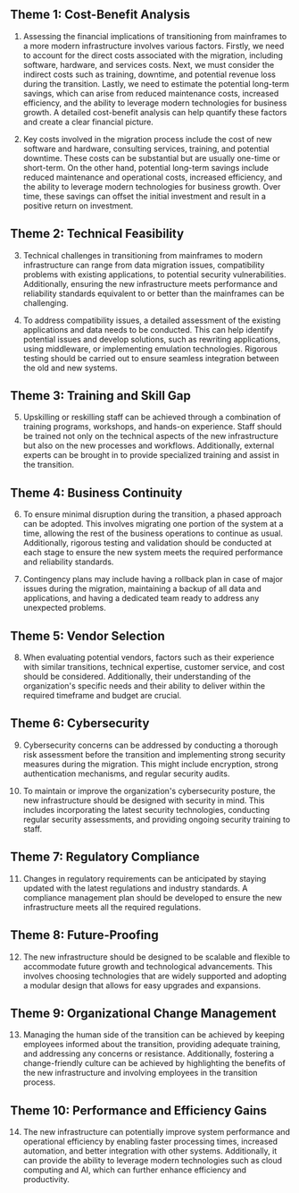 ## Theme 1: Cost-Benefit Analysis

1. Assessing the financial implications of transitioning from mainframes to a more modern infrastructure involves various factors. Firstly, we need to account for the direct costs associated with the migration, including software, hardware, and services costs. Next, we must consider the indirect costs such as training, downtime, and potential revenue loss during the transition. Lastly, we need to estimate the potential long-term savings, which can arise from reduced maintenance costs, increased efficiency, and the ability to leverage modern technologies for business growth. A detailed cost-benefit analysis can help quantify these factors and create a clear financial picture.

2. Key costs involved in the migration process include the cost of new software and hardware, consulting services, training, and potential downtime. These costs can be substantial but are usually one-time or short-term. On the other hand, potential long-term savings include reduced maintenance and operational costs, increased efficiency, and the ability to leverage modern technologies for business growth. Over time, these savings can offset the initial investment and result in a positive return on investment.

## Theme 2: Technical Feasibility

3. Technical challenges in transitioning from mainframes to modern infrastructure can range from data migration issues, compatibility problems with existing applications, to potential security vulnerabilities. Additionally, ensuring the new infrastructure meets performance and reliability standards equivalent to or better than the mainframes can be challenging.

4. To address compatibility issues, a detailed assessment of the existing applications and data needs to be conducted. This can help identify potential issues and develop solutions, such as rewriting applications, using middleware, or implementing emulation technologies. Rigorous testing should be carried out to ensure seamless integration between the old and new systems.

## Theme 3: Training and Skill Gap

5. Upskilling or reskilling staff can be achieved through a combination of training programs, workshops, and hands-on experience. Staff should be trained not only on the technical aspects of the new infrastructure but also on the new processes and workflows. Additionally, external experts can be brought in to provide specialized training and assist in the transition.

## Theme 4: Business Continuity

6. To ensure minimal disruption during the transition, a phased approach can be adopted. This involves migrating one portion of the system at a time, allowing the rest of the business operations to continue as usual. Additionally, rigorous testing and validation should be conducted at each stage to ensure the new system meets the required performance and reliability standards.

7. Contingency plans may include having a rollback plan in case of major issues during the migration, maintaining a backup of all data and applications, and having a dedicated team ready to address any unexpected problems.

## Theme 5: Vendor Selection

8. When evaluating potential vendors, factors such as their experience with similar transitions, technical expertise, customer service, and cost should be considered. Additionally, their understanding of the organization's specific needs and their ability to deliver within the required timeframe and budget are crucial.

## Theme 6: Cybersecurity

9. Cybersecurity concerns can be addressed by conducting a thorough risk assessment before the transition and implementing strong security measures during the migration. This might include encryption, strong authentication mechanisms, and regular security audits.

10. To maintain or improve the organization's cybersecurity posture, the new infrastructure should be designed with security in mind. This includes incorporating the latest security technologies, conducting regular security assessments, and providing ongoing security training to staff.

## Theme 7: Regulatory Compliance

11. Changes in regulatory requirements can be anticipated by staying updated with the latest regulations and industry standards. A compliance management plan should be developed to ensure the new infrastructure meets all the required regulations.

## Theme 8: Future-Proofing

12. The new infrastructure should be designed to be scalable and flexible to accommodate future growth and technological advancements. This involves choosing technologies that are widely supported and adopting a modular design that allows for easy upgrades and expansions.

## Theme 9: Organizational Change Management

13. Managing the human side of the transition can be achieved by keeping employees informed about the transition, providing adequate training, and addressing any concerns or resistance. Additionally, fostering a change-friendly culture can be achieved by highlighting the benefits of the new infrastructure and involving employees in the transition process.

## Theme 10: Performance and Efficiency Gains

14. The new infrastructure can potentially improve system performance and operational efficiency by enabling faster processing times, increased automation, and better integration with other systems. Additionally, it can provide the ability to leverage modern technologies such as cloud computing and AI, which can further enhance efficiency and productivity.
